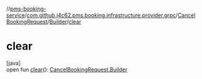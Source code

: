 //[pms-booking-service](../../../../index.md)/[com.github.j4c62.pms.booking.infrastructure.provider.grpc](../../index.md)/[CancelBookingRequest](../index.md)/[Builder](index.md)/[clear](clear.md)

# clear

[java]\
open fun [clear](clear.md)(): [CancelBookingRequest.Builder](index.md)